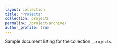 ```yaml
---
layout: collection
title: "Projects"
collection: projects
permalink: /project-archive/
author_profile: true
---
```


Sample document listing for the collection `_projects`.